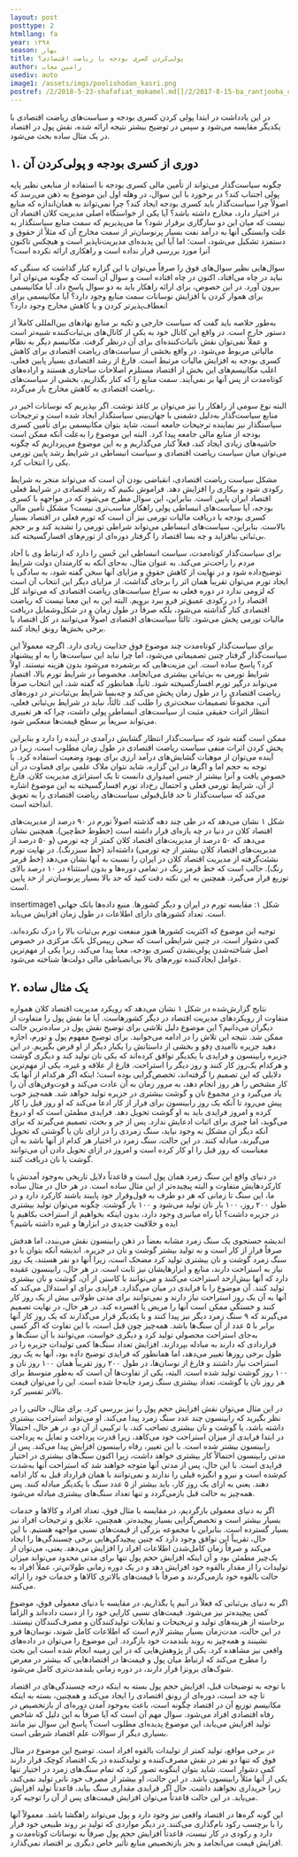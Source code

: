 ```yaml
---
layout: post
posttype: 2
htmllang: fa
year: ۱۳۹۸
season: بهار
title: پولی‌کردن کسری بودجه یا ریاضت اقتصادی؟
author: رامین مجاب
usediv: auto
image1: /assets/imgs/poolishodan_kasri.png
postref: /2/2018-5-23-shafafiat_mokamel.md[]/2/2017-8-15-ba_rantjooha_chekonim.md[]/2/2016-6-29-jange_gheimat_ponzi.md[]/2/2016-5-21-roshdtolid.md[]/2/2018-7-14-koridor_nerkharz.md[]/2/2020-4-13-vazife_12.md[]/2/2017-8-27-kahesh_sood_banki.md[]/2/2019-3-5-roshd_ayandeh.md[]/2/2019-9-6-pish_tavarom.md[]/2/2018-6-1-sekeye_ramzarz.md
---
```


در این یادداشت در ابتدا پولی کردن کسری بودجه و سیاست‌های ریاضت اقتصادی با یکدیگر مقایسه می‌شود و سپس در توضیح بیشتر نتیجه ارائه شده، نقش پول در اقتصاد در یک مثال ساده بحث می‌شود.

## ۱. دوری از کسری بودجه و پولی‌کردن آن
چگونه سیاست‌گذار می‌تواند از تأمین مالی کسری بودجه با استفاده از منابعی نظیر پایه پولی اجتناب کند؟ در برخورد با این سوال، در وهله اول این موضوع به ذهن می‌رسد که اصولاً چرا سیاست‌گذار باید کسری بودجه ایجاد کند؟ چرا نمی‌تواند به همان‌اندازه که منابع در اختیار دارد، مخارج داشته باشد؟ آیا یکی از خواستگاه اصلی مدیریت کلان اقتصاد آن نیست که میان این دو سازگاری برقرار شود؟ ما می‌پذیریم که سمت منابع سیاستگذار به علت وابستگی آنها به درآمد نفت بسیار پرنوسان‌تر از سمت مخارج آن که مثلاً از حقوق و دستمزد تشکیل می‌شود، است؛ اما آیا این پدیده‌ای مدیریت‌ناپذیر است و هیچکس تاکنون آنرا مورد بررسی قرار نداده است و راهکاری ارائه نکرده است؟

سوال‌هایی نظیر سوال‌های فوق را صرفاً می‌توان با این گزاره کنار گذاشت که سنگی که نباید در چاه می‌افتاد، اکنون در چاه افتاده است و سوال آن است که چگونه می‌توان آنرا بیرون آورد. در این خصوص، برای ارائه راهکار باید به دو سوال پاسخ داد. آیا مکانیسمی برای هموار کردن یا افزایش نوسانات سمت منابع وجود دارد؟ آیا مکانیسمی برای انعطاف‌پذیرتر کردن و یا کاهش مخارج وجود دارد؟ 

به‌طور خلاصه باید گفت که سیاست خارجی و تکیه بر منابع نهادهای بین‌المللی کاملاً از دستور خارج است. در واقع این کانال خود به یکی از کانال‌های بی‌ثبات‌کننده شبیه‌تر است و عملاً نمی‌توان نقش باثبات‌کننده‌ای برای آن درنظر گرفت. مکانیسم دیگر به نظام مالیاتی مربوط می‌شود. در واقع بخشی از سیاست‌های ریاضت اقتصادی برای کاهش کسری بودجه به افزایش مالیات مرتبط است. فارغ از رشد اقتصادی بسیار پایین فعلی، اغلب مکانیسم‌های این بخش از اقتصاد مستلزم اصلاحات ساختاری هستند و اراده‌های کوتاه‌مدت از پس آنها بر نمی‌آیند. سمت منابع را که کنار بگذاریم، بخشی از سیاست‌های ریاضت اقتصادی به کاهش مخارج باز می‌گردد. 

البته نوع سومی از راهکار را نیز می‌توان بر کاغذ نوشت. اگر بپذیریم که نوسانات اخیر در منابع سیاست‌گذار به‌دلیل دشمنی با جهان‌بینی سیاستگذار ایجاد شده است و ترجیحات سیاستگذار نیز نماینده ترجیحات جامعه است، شاید بتوان مکانیسمی برای تأمین کسری بودجه از منابع مالی جامعه پیدا کرد. البته این موضوع را به‌علت آنکه ممکن است حاشیه‌های زیادی ایجاد کند، فعلاً کنار می‌گذاریم و به این موضوع می‌پردازیم که چگونه می‌توان میان سیاست ریاضت اقتصادی و سیاست انبساطی در شرایط رشد پایین تورمی یکی را انتخاب کرد.

مشکل سیاست ریاضت اقتصادی، انقباضی بودن آن است که می‌تواند منجر به شرایط رکودی شود و بیکاری را افزایش دهد. فراموش نکنیم که رشد اقتصادی در شرایط فعلی اقتصاد ایران پایین است. بنابراین، این سوال مطرح می‌شود که در مواجهه با کسری بودجه، آیا سیاست‌های انبساطی پولی راهکار مناسب‌تری نیست؟ مشکل تأمین مالی کسری بودجه با دریافت مالیات تورمی نیز آن است که تورم فعلی در اقتصاد بسیار بالاست. بنابراین، سیاست‌های انبساطی می‌تواند شراطی تورمی را تشدید کند و بر حجم بی‌ثباتی بیافزاید و چه بسا اقتصاد را گرفتار دوره‌ای از تورم‌های افسارگسیخته کند.

برای سیاست‌گذار کوتاه‌مدت، سیاست انبساطی این حُسن را دارد که ارتباط وی با آحاد مردم را راحت‌تر می‌کند. به عنوان مثال، به‌جای آنکه به کارمندان دولت شرایط توضیح‌داده شود و در نهایت از کاهش حقوق و مزایای آنها سخن گفته شود، به سادگی با ایجاد تورم می‌توان تقریباً همان اثر را برجای گذاشت. از مزایای دیگر این انتخاب آن است که لزومی ندارد در دوره فعلی به سراغ سیاست‌های ریاضت اقتصادی که می‌تواند کل اقتصاد را در رکودی عمیق‌تر فرو ببرد برویم. البته این به این معنا نیست که ریاضت اقتصادی کنار گذاشته می‌شود، بلکه صرفاً در طول زمان و در شکل‌وشمایل دریافت مالیات تورمی پخش می‌شود. ثالثاً سیاست‌های اقتصادی اصولاً می‌توانند در کل اقتصاد یا برخی بخش‌ها رونق ایجاد کنند. 

برای سیاست‌گذار کوتاه‌مدت چند موضوع فوق جذابیت زیادی دارد. اگرچه معمولاً این سیاست‌گذار گرفتار چنین تصمیماتی می‌شود، اما چرا نباید این سیاست‌ها را به او پیشنهاد کرد؟ پاسخ ساده است. این مزیت‌هایی که برشمرده می‌شود بدون هزینه نیستند. اولاً شرایط تورمی به بی‌ثباتی بیشتری می‌انجامد. مخصوصاً در شرایط تورم بالا، اقتصاد می‌تواند درگیر تورم افسارگسیخته شود. ثانیاً، همانطور که گفته شد، این انتخاب صرفاً ریاضت اقتصادی را در طول زمان پخش می‌کند و چه‌بسا شرایط بی‌ثبات‌تر در دوره‌های آتی، مجموعاً تصمیمات سخت‌تری را طلب کند. ثالثاً، نباید در شرایط بی‌ثباتی فعلی، انتظار اثرات حقیقی مثبت از سیاست‌های انبساطی پولی داشت، چرا که هر تغییری می‌تواند سریعاً بر سطح قیمت‌ها منعکس شود.

ممکن است گفته شود که سیاست‌گذار انتظار گشایش درآمدی در آینده را دارد و بنابراین پخش کردن اثرات منفی سیاست ریاضت اقتصادی در طول زمان مطلوب است، زیرا در آینده می‌توان از موهبات گشایش‌های درآمد ارزی برای بهبود وضعیت استفاده کرد. با توجه به حجم اما و اگرها در این گزاره، شاید نتوان ملاک علمی برای قضاوت در آن خصوص یافت و آنرا بیشتر از جنس امیدواری دانست تا یک استراتژی مدیریت کلان. فارغ از آن، شرایط تورمی فعلی و احتمال رخ‌داد تورم افسارگسیخته به این موضوع اشاره می‌کند که سیاست‌گذار تا حد قابل‌قبولی سیاست‌های ریاضت اقتصادی را به تعویق انداخته است.

شکل ۱ نشان می‌دهد که در طی چند دهه گذشته اصولاً تورم در ۹۰ درصد از مدیریت‌های اقتصاد کلان در دنیا در چه بازه‌ای قرار داشته است (خطوط خط‌چین). همچنین نشان می‌دهد که ۵۰ درصد از مدیریت‌های اقتصاد کلان کمتر از چه تورمی (و ۵۰ درصد از مدیریت‌های اقتصاد کلان بیشتر از چه تورمی) داشته‌اند (خط سبزرنگ). در نهایت تورم نشئت‌گرفته از مدیریت اقتصاد کلان در ایران را نسبت به آنها نشان می‌دهد (خط قرمز رنگ). جالب است که خط قرمز رنگ در تمامی دوره‌ها و بدون استثناء در ۱۰ درصد بالای توزیع قرار می‌گیرد. همچنین به این نکته دقت کنید که حد بالا بسیار پرنوسان‌تر از حد پایین است.

insertimage1
شکل ۱: مقایسه تورم در ایران و دیگر کشورها. منبع داده‌ها بانک جهانی است. تعداد کشورهای دارای اطلاعات در طول زمان افزایش می‌یابد.

توجیه این موضوع که اکثریت کشورها هنوز منفعت تورم بی‌ثبات بالا را درک نکرده‌اند، کمی دشوار است. در چنین شرایطی است که سخن رییس‌کل بانک مرکزی در خصوص اصل شناخته‌شدن پولی‌نشدن کسری بودجه،‌ معنا پیدا می‌کند، زیرا یکی از مهم‌ترین عوامل ایجادکننده تورم‌های بالا بی‌انضباطی مالی دولت‌ها شناخته می‌شود.

## ۲. یک مثال ساده
نتایج گزارش‌شده در شکل ۱ نشان می‌دهد که رویکرد مدیریت اقتصاد کلان همواره متفاوت از رویکردهای مدیریت اقتصاد در دیگر کشورهاست. آیا ما نقش پول را متفاوت از دیگران می‌دانیم؟ این موضوع دلیل تلاشی برای توضیح نقش پول در ساده‌ترین حالت ممکن شد. نتیجه این تلاش را در ادامه می‌خوانید.
برای توضیح مفهوم پول و تورم، اجازه دهید جزیره ناامیدی دِفو و بخشی از داستانش را یکبار دیگر از او قرض بگیریم. در این جزیره رابینسون و فرایدی با یکدیگر توافق کرده‌اند که یکی نان تولید کند و دیگری گوشت و هرکدام یک‌روز کار کنند و روز دیگر را استراحت. فارغ از علاقه و غیره، یکی از مهم‌ترین دلایلی که این تصمیم را گرفته‌اند، تخصص‌گرایی بوده است؛ اینکه اگر هرکدام از آنها یک کار مشخص را هر روز انجام دهد، به مرور زمان به آن عادت می‌کند و فوت‌وفن‌های آن را یاد می‌گیرد و در مجموع نان و گوشت بیشتری در جزیره تولید خواهد شد.  همه‌چیز خوب پیش می‌رود تا آنکه یک روز رابینسون برای فرار از کار ادعا می‌کند که او روز قبل را کار کرده و امروز فرایدی باید به او گوشت تحویل دهد. فرایدی مطمئن است که او دروغ می‌گوید، اما چیزی برای اثبات ادعایش ندارد. پس از جر و بحث‌، تصمیم می‌گیرند که برای آنکه دیگر آن مشکل به وجود نیاید، سنگ زمردی را در ازای نان یا گوشتی که تحویل می‌گیرند، مبادله کنند. در این حالت، سنگ زمرد در اختیار هر کدام از آنها باشد به آن معناست که روز قبل را او کار کرده است و امروز در ازای تحویل دادن آن می‌توانند گوشت یا نان دریافت کنند.

در دنیای واقع این سنگ زمرد همان پول است و قاعدتاً دلایل تاریخی به‌وجود آمدنش یا کارکردهایش متفاوت و البته پیچیده‌تر از این مثال ساده است. در هر حال در مثال ساده ما، این سنگ تا زمانی که هر دو طرف به قول‌وقرار خود پایبند باشند کارکرد دارد و در طول ۲۰۰ روز، ۱۰۰ بار نان تولید می‌شود و ۱۰۰ بار گوشت.
چگونه می‌توان تولید بیشتری در جزیره داشت؟ آیا راه میانبری وجود دارد، بدون اینکه بخواهیم از استراحت بکاهیم یا ایده و خلاقیت جدیدی در ابزارها و غیره داشته باشیم؟ 

اندیشه جستجوی یک سنگ زمرد مشابه بعضاً در ذهن رابینسون نقش می‌بندد، اما هدفش صرفاً فرار از کار است و نه تولید بیشتر گوشت و نان در جزیره. اندیشه آنکه بتوان با دو سنگ زمرد گوشت و نان بیشتری تولید کرد مضحک است، زیرا آنها دو نفر هستند، یک روز نیاز به استراحت دارند، منابع و ابزارهایشان نیز ثابت است. در هر حال، رابینسون عقیده دارد که آنها بیش‌ازحد استراحت می‌کنند و می‌توانند با کاستن از آن، گوشت و نان بیشتری تولید کنند. آن موضوع را با فرایدی در میان می‌گذارد. فرایدی برای او استدلال می‌کند که آنها به آن یک روز استراحت نیاز دارند و نمی‌توانند برای مدتی طولانی بیش از یک روز کار کنند و خستگی ممکن است آنها را مریض یا افسرده کند. در هر حال، در نهایت تصمیم می‌گیرند که ۹ سنگ زمرد دیگر نیز پیدا کنند و با یکدیگر قرار می‌گذارند که یک روز کار آنها برابر با ۵ عدد از آن سنگ‌ها باشد. همه‌چیز چون قبل است، با این تفاوت که اگر کسی به‌جای استراحت محصولی تولید کرد و دیگری خواست، می‌توانند با آن سنگ‌ها و قراردادی که دارند به مبادله بپردازند. افزایش تعداد سنگ‌ها کمی تولیدات جزیره را در طول برخی روزها تغییر می‌دهد، اما همانطور که فرایدی توضیح داده بود، آنها به یک روز استراحت نیاز داشتند و فارغ از نوسان‌ها، در طول ۲۰۰ روز تقریباً همان ۱۰۰ روز نان و ۱۰۰ روز گوشت تولید شده است. البته، یکی از تفاوت‌ها آن است که به‌طور متوسط برای هر روز نان یا گوشت، تعداد بیشتری سنگ زمرد جابه‌جا شده است. این را می‌توان قیمت بالاتر تفسیر کرد. 

در این مثال می‌توان نقش افزایش حجم پول را نیز بررسی کرد. برای مثال، حالتی را در نظر بگیرید که رابینسون چند عدد سنگ زمرد پیدا می‌کند. او می‌تواند استراحت بیشتری داشته باشد، یا گوشت و نان بیشتری تصاحب کند، یا ترکیبی از آن دو. در هر حال، احتمالاً در ابتدا فرایدی از میزان استراحت خود می‌کاهد، زیرا قدرت پرداخت و تمایل به پرداخت رابینسون بیشتر شده است. با این تغییر، رفاه رابینسون افزایش پیدا می‌کند. پس از مدتی رابینسون احتمالاً کار بیشتری خواهد داشت، زیرا اکنون سنگ‌های بیشتری در اختیار فرایدی است. با این حال، پس از مدتی آنها متوجه خواهند شد که استراحت آنها به‌شدت کم‌شده است و نیرو و انگیزه قبلی را ندارند و نمی‌توانند با همان قرارداد قبل به کار ادامه دهند. یعنی به ازای یک روز کار، باید بیشتر از ۵ عدد سنگ با یکدیگر مبادله کنند. پس همه‌چیز به حالت قبل بازمی‌گردد و تنها تعداد سنگ‌های بیشتری مبادله می‌شود.

اگر به دنیای معمولی بازگردیم، در مقایسه با مثال فوق، تعداد افراد و کالاها و خدمات بسیار بیشتر است و تخصص‌گرایی بسیار پیچیده‌تر. همچنین، علایق و ترجیحات افراد نیز بسیار گسترده است. بنابراین با مجموعه بزرگی از قیمت‌های نسبی مواجهه هستیم. با این حال، تقریباً این توافق وجود دارد که چنین پیچیدگی‌هایی برخی چسبندگی‌ها را ایجاد می‌کند و صرفاً زمان کامل‌شدن اطلاعات افراد را افزایش می‌دهد. یعنی، می‌توان از یک‌چیز مطمئن بود و آن اینکه افزایش حجم پول تنها برای مدتی محدود می‌تواند میزان تولیدات را از مقدار بالقوه خود افزایش دهد و در یک دوره زمانی طولانی‌تر، عملاً افراد به حالت بالقوه خود بازمی‌گردند و صرفاً با قیمت‌های بالاتری کالاها و خدمات خود را ارائه می‌کنند.

اگر به دنیای بی‌ثباتی که فعلاً در آنیم پا بگذاریم، در مقایسه با دنیای معمولی فوق، موضوع کمی پیچیده‌تر نیز می‌شود. قیمت‌های نسبی کارایی خود را از دست داده‌اند و الزاماً برخاسته از هزینه‌های تولید و تریجیحات و تمایلات تولیدکنندگان و مصرف‌کنندگان نیستند. در این حالت، مدت‌زمان بسیار بیشتر لازم است که اطلاعات کامل شوند، نوسان‌ها فرو نشینند و همه‌چیز به روند بلندمدت خود بازگردد. این موضوع را می‌توان در داده‌های واقعی نیز مشاهده کرد. یکی از پژوهش‌هایی که در این زمینه انجام شده است این بحث را مطرح می‌کند که ارتباط میان پول و قیمت‌ها در اقتصادهایی که بیشتر در معرض شوک‌های برونزا قرار دارند، در دوره زمانی بلندمدت‌تری کامل‌ می‌شود.

با توجه به توضیحات قبل، افزایش حجم پول بسته به اینکه درجه چسبندگی‌های در اقتصاد تا چه حد است، دوره‌ای از رونق اقتصادی را ایجاد می‌کند و همچنین، بسته به اینکه مکانیسم توزیع آن در اقتصاد چگونه است، باعث به‌وجود آمدن دوره‌ای از بازتخصیص در رفاه اقتصادی افراد می‌شود. سوال مهم آن است که آیا صرفاً به این دلیل که شاخص تولید افزایش می‌یابد، این موضوع پدیده‌ای مطلوب است؟ پاسخ این سوال نیز مانند بسیاری دیگر از سوالات علم اقتصاد شرطی است. 

در برخی مواقع، تولید کمتر از تولیدات بالقوه افراد است. توضیح این موضوع در مثال فوق که تنها دو نفر در نقش مصرف‌کننده و تولیدکننده در یک اقتصاد کوچک قرار دارند کمی دشوار است. شاید بتوان اینگونه تصور کرد که تمام سنگ‌های زمرد در اختیار تنها یکی از آنها مثلاً رابینسون باشد. در این حالت، او بیشتر از مصرف خود نانی تولید نمی‌کند، زیرا خریداری نخواهند داشت. حال اگر فرایدی مقداری سنگ بیابد، قاعدتاً تولید افزایش می‌یابد. در این حالت قاعدتاً می‌توان افزایش قیمت‌های پس از آن را توجیه کرد. 

این گونه گره‌ها در اقتصاد واقعی نیز وجود دارد و پول می‌تواند راهگشا باشد. معمولاً آنها را با برچسب رکود نام‌گذاری می‌کنند. در دیگر مواردی که تولید بر روند طبیعی خود قرار دارد و رکودی در کار نیست، قاعدتاً افزایش حجم پول صرفاً به نوسانات کوتاه‌مدت و افزایش قیمت می‌انجامد و بجز بازتخصیص منابع تأثیر خاص دیگری بر اقتصاد نمی‌گذارد.